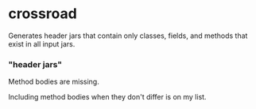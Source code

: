 # crossroad

Generates header jars that contain only classes, fields, and methods that exist in all input jars.

### "header jars"

Method bodies are missing.

Including method bodies when they don't differ is on my list.